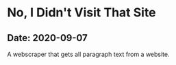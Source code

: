 # No, I Didn't Visit That Site

## Date: 2020-09-07

A webscraper that gets all paragraph text from a website.